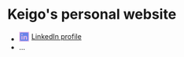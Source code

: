 # Keigo's personal website

- <a href="https://www.linkedin.com/in/ricardo-keigo" target="_blank" style="display: inline-flex; align-items: center; gap: 5px;">
    <img src="images/linkedin.svg" width="20" height="20" alt="LinkedIn" style="filter: invert(18%) sepia(88%) saturate(1881%) hue-rotate(196deg) brightness(95%) contrast(92%);"> LinkedIn profile
  </a>
- …